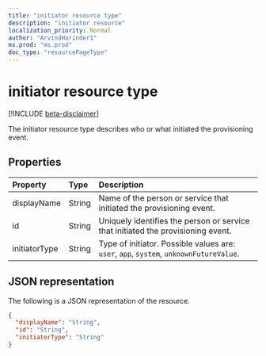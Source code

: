 ```yaml
---
title: "initiator resource type"
description: "initiator resource"
localization_priority: Normal
author: "ArvindHarinder1"
ms.prod: "ms.prod"
doc_type: "resourcePageType"
---
```


# initiator resource type

[!INCLUDE [beta-disclaimer](../../includes/beta-disclaimer.md)]

The initiator resource type describes who or what initiated the provisioning event. 

## Properties

| Property     | Type        | Description |
|:-------------|:------------|:------------|
|displayName|String|Name of the person or service that initiated the provisioning event.|
|id|String|Uniquely identifies the person or service that initiated the provisioning event.|
|initiatorType|String| Type of initiator. Possible values are: `user`, `app`, `system`, `unknownFutureValue`.|

## JSON representation

The following is a JSON representation of the resource.

<!-- {
  "blockType": "resource",
  "optionalProperties": [

  ],
  "@odata.type": "microsoft.graph.initiator",
  "baseType": null
}-->

```json
{
  "displayName": "String",
  "id": "String",
  "initiatorType": "String"
}
```

<!-- uuid: 16cd6b66-4b1a-43a1-adaf-3a886856ed98
2019-02-04 14:57:30 UTC -->
<!-- {
  "type": "#page.annotation",
  "description": "initiator resource",
  "keywords": "",
  "section": "documentation",
  "tocPath": ""
}-->
